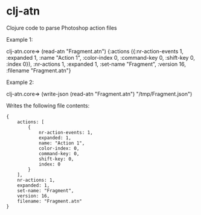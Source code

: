 clj-atn
=======

Clojure code to parse Photoshop action files

Example 1:

clj-atn.core=> (read-atn "Fragment.atn")
{:actions ({:nr-action-events 1, :expanded 1, :name "Action 1", :color-index 0, :command-key 0, :shift-key 0, :index 0}), :nr-actions 1, :expanded 1, :set-name "Fragment", :version 16, :filename "Fragment.atn"}

Example 2:

clj-atn.core=> (write-json (read-atn "Fragment.atn") "/tmp/Fragment.json")

Writes the following file contents:

    {
        actions: [
            {
                nr-action-events: 1,
                expanded: 1,
                name: "Action 1",
                color-index: 0,
                command-key: 0,
                shift-key: 0,
                index: 0
            }
        ],
        nr-actions: 1,
        expanded: 1,
        set-name: "Fragment",
        version: 16,
        filename: "Fragment.atn"
    }